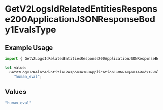 # GetV2LogsIdRelatedEntitiesResponse200ApplicationJSONResponseBody1EvalsType

## Example Usage

```typescript
import { GetV2LogsIdRelatedEntitiesResponse200ApplicationJSONResponseBody1EvalsType } from "orq-poc-typescript-multi-env-version/models/operations";

let value:
  GetV2LogsIdRelatedEntitiesResponse200ApplicationJSONResponseBody1EvalsType =
    "human_eval";
```

## Values

```typescript
"human_eval"
```